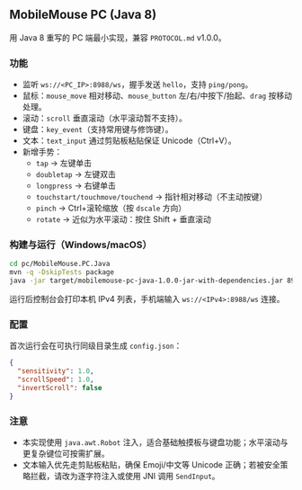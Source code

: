 ## MobileMouse PC (Java 8)

用 Java 8 重写的 PC 端最小实现，兼容 `PROTOCOL.md` v1.0.0。

### 功能
- 监听 `ws://<PC_IP>:8988/ws`，握手发送 `hello`，支持 `ping/pong`。
- 鼠标：`mouse_move` 相对移动、`mouse_button` 左/右/中按下/抬起、`drag` 按移动处理。
- 滚动：`scroll` 垂直滚动（水平滚动暂不支持）。
- 键盘：`key_event`（支持常用键与修饰键）。
- 文本：`text_input` 通过剪贴板粘贴保证 Unicode（Ctrl+V）。
 - 新增手势：
   - `tap` → 左键单击
   - `doubletap` → 左键双击
   - `longpress` → 右键单击
   - `touchstart/touchmove/touchend` → 指针相对移动（不主动按键）
   - `pinch` → Ctrl+滚轮缩放（按 `dscale` 方向）
   - `rotate` → 近似为水平滚动：按住 Shift + 垂直滚动

### 构建与运行（Windows/macOS）
```bash
cd pc/MobileMouse.PC.Java
mvn -q -DskipTests package
java -jar target/mobilemouse-pc-java-1.0.0-jar-with-dependencies.jar 8988
```

运行后控制台会打印本机 IPv4 列表，手机端输入 `ws://<IPv4>:8988/ws` 连接。

### 配置
首次运行会在可执行同级目录生成 `config.json`：
```json
{
  "sensitivity": 1.0,
  "scrollSpeed": 1.0,
  "invertScroll": false
}
```

### 注意
- 本实现使用 `java.awt.Robot` 注入，适合基础触摸板与键盘功能；水平滚动与更复杂键位可按需扩展。
- 文本输入优先走剪贴板粘贴，确保 Emoji/中文等 Unicode 正确；若被安全策略拦截，请改为逐字符注入或使用 JNI 调用 `SendInput`。